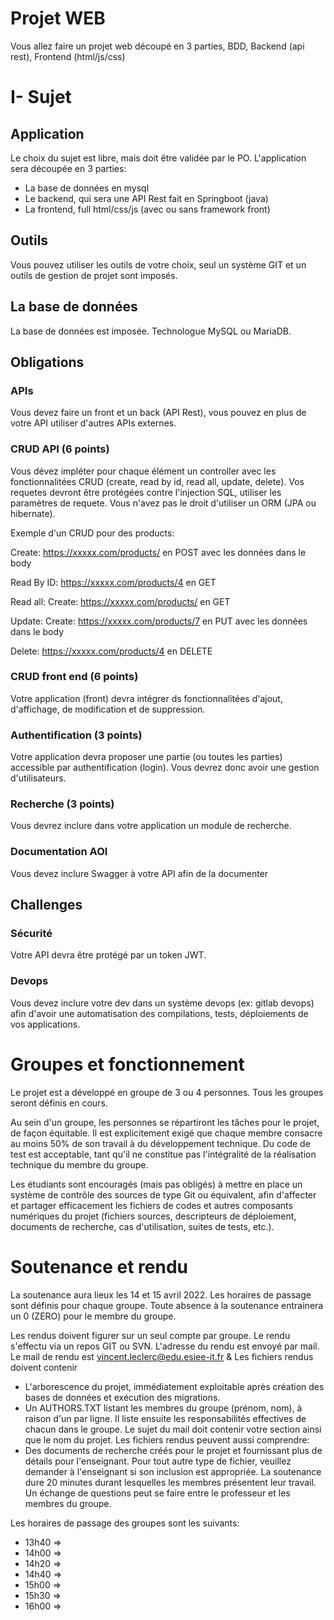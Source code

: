 
# Projet WEB

Vous allez faire un projet web découpé en 3 parties, BDD, Backend (api rest), Frontend (html/js/css)

# I- Sujet

## Application 

Le choix du sujet est libre, mais doit être validée par le PO.
L'application sera découpée en 3 parties:
- La base de données en mysql
- Le backend, qui sera une API Rest fait en Springboot (java)
- La frontend, full html/css/js (avec ou sans framework front)

## Outils

Vous pouvez utiliser les outils de votre choix, seul un système GIT et un outils de gestion de projet sont imposés.

## La base de données

La base de données est imposée. Technologue MySQL ou MariaDB.

## Obligations

### APIs

Vous devez faire un front et un back (API Rest), vous pouvez en plus de votre API utiliser d'autres APIs externes.

### CRUD API (6 points)

Vous dévez impléter pour chaque élément un controller avec les fonctionnalitées CRUD (create, read by id, read all, update, delete).
Vos requetes devront être protégées contre l'injection SQL, utiliser les paramètres de requete.
Vous n'avez pas le droit d'utiliser un ORM (JPA ou hibernate).

Exemple d'un CRUD pour des products:

Create: https://xxxxx.com/products/ en POST avec les données dans le body

Read By ID: https://xxxxx.com/products/4 en GET

Read all: Create: https://xxxxx.com/products/ en GET

Update: Create: https://xxxxx.com/products/7 en PUT avec les données dans le body

Delete: https://xxxxx.com/products/4 en DELETE

### CRUD front end (6 points)

Votre application (front) devra intégrer ds fonctionnalitées d'ajout, d'affichage, de modification et de suppression.

### Authentification (3 points)

Votre application devra proposer une partie (ou toutes les parties) accessible par authentification (login).
Vous devrez donc avoir une gestion d'utilisateurs.

### Recherche (3 points)

Vous devrez inclure dans votre application un module de recherche.

### Documentation AOI

Vous devez inclure Swagger à votre API afin de la documenter

## Challenges

### Sécurité

Votre API devra être protégé par un token JWT.

### Devops

Vous devez inclure votre dev dans un système devops (ex: gitlab devops) afin d'avoir une automatisation des compilations, tests, déploiements de vos applications.

# Groupes et fonctionnement

Le projet est a développé en groupe de 3 ou 4 personnes.
Tous les groupes seront définis en cours.

Au sein d'un groupe, les personnes se répartiront les tâches pour le projet, de façon équitable.  Il est explicitement exigé que chaque membre consacre au moins 50% de son travail à du développement technique. Du code de test est acceptable, tant qu'il ne constitue pas l'intégralité de la réalisation technique du membre du groupe.

Les étudiants sont encouragés (mais pas obligés) à mettre en place un système de contrôle des sources de type Git ou équivalent, afin d'affecter et partager efficacement les fichiers de codes et autres composants numériques du projet (fichiers sources, descripteurs de déploiement, documents de recherche, cas d'utilisation, suites de tests, etc.).

# Soutenance et rendu

La soutenance aura lieux les 14 et 15 avril 2022.
Les horaires de passage sont définis pour chaque groupe.
Toute absence à la soutenance entrainera un 0 (ZERO) pour le membre du groupe.

Les rendus doivent figurer sur un seul compte par groupe.
Le rendu s'effectu via un repos GIT ou SVN. L'adresse du rendu est envoyé par mail.
Le mail de rendu est vincent.leclerc@edu.esiee-it.fr & 
Les fichiers rendus doivent contenir
  - L'arborescence du projet, immédiatement exploitable après création des bases de données et exécution des migrations.
  - Un AUTHORS.TXT listant les membres du groupe (prénom, nom), à raison d'un par ligne.  Il liste ensuite les responsabilités effectives de chacun dans le groupe.
Le sujet du mail doit contenir votre section ainsi que le nom du projet.
Les fichiers rendus peuvent aussi comprendre: 
  - Des documents de recherche créés pour le projet et fournissant plus de détails pour l'enseignant.
Pour tout autre type de fichier, veuillez demander à l'enseignant si son inclusion est appropriée.
La soutenance dure 20 minutes durant lesquelles les membres présentent leur travail. Un échange de questions peut se faire entre le professeur et les membres du groupe.


Les horaires de passage des groupes sont les suivants:
- 13h40 =>
- 14h00 =>
- 14h20 =>
- 14h40 =>
- 15h00 =>
- 15h30 =>
- 16h00 =>
